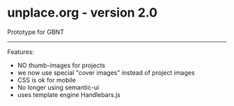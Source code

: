# unplace.org - version 2.0
Prototype for GBNT

----
Features:
- NO thumb-images for projects
- we now use special "cover images" instead of project images
- CSS is ok for mobile
- No longer using semantic-ui
- uses template engine Handlebars.js
